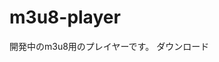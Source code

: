 # m3u8-player
開発中のm3u8用のプレイヤーです。
<a download="https://github.com/meko3/m3u8-player/raw/main/M3U8Player-1.0.0.dmg">ダウンロード</a>
